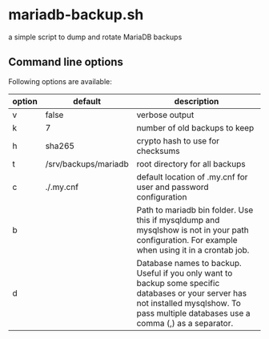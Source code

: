 # mariadb-backup.sh
a simple script to dump and rotate MariaDB backups

## Command line options
Following options are available:

| option | default | description |
| ------ | ------- | ----------- |
| v      | false   | verbose output |
| k      | 7       | number of old backups to keep |
| h      | sha265  | crypto hash to use for checksums |
| t      | /srv/backups/mariadb | root directory for all backups |
| c      | ./.my.cnf | default location of .my.cnf for user and password configuration |
| b      |         | Path to mariadb bin folder. Use this if mysqldump and mysqlshow is not in your path configuration. For example when using it in a crontab job. |
| d      |         | Database names to backup. Useful if you only want to backup some specific databases or your server has not installed mysqlshow. To pass multiple databases use a comma (,) as a separator. |